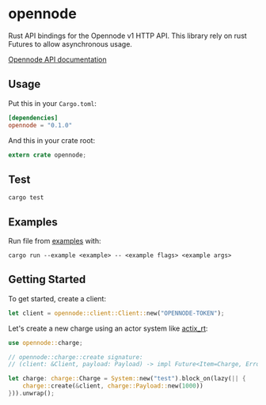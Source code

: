 # opennode

Rust API bindings for the Opennode v1 HTTP API.
This library rely on rust Futures to allow asynchronous usage.

[Opennode API documentation](https://developers.opennode.co)

## Usage

Put this in your `Cargo.toml`:

```toml
[dependencies]
opennode = "0.1.0"
```

And this in your crate root:

```rust
extern crate opennode;
```

## Test

```
cargo test
```

## Examples

Run file from [examples](./examples) with:

```
cargo run --example <example> -- <example flags> <example args>
```

## Getting Started

To get started, create a client:

```rust
let client = opennode::client::Client::new("OPENNODE-TOKEN");
```

Let's create a new charge using an actor system like [actix_rt](https://crates.io/crates/actix-rt):

```rust
use opennode::charge;

// opennode::charge::create signature:
// (client: &Client, payload: Payload) -> impl Future<Item=Charge, Error=Error>

let charge: charge::Charge = System::new("test").block_on(lazy(|| {
    charge::create(&client, charge::Payload::new(1000))
})).unwrap();
```

